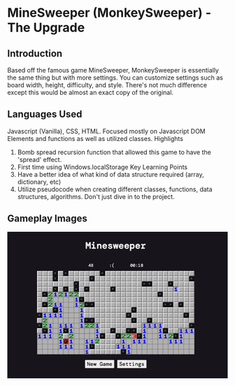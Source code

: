 # MineSweeper (MonkeySweeper) - The Upgrade

## Introduction
Based off the famous game MineSweeper, MonkeySweeper is essentially the same thing but with more settings. You can customize settings such as board width, height, difficulty, and style. There's not much difference except this would be almost an exact copy of the original.

## Languages Used
Javascript (Vanilla), CSS, HTML. Focused mostly on Javascript DOM Elements and functions as well as utilized classes.
Highlights
1. Bomb spread recursion function that allowed this game to have the 'spread' effect.
2. First time using Windows.localStorage
Key Learning Points
1. Have a better idea of what kind of data structure required (array, dictionary, etc)
2. Utilize pseudocode when creating different classes, functions, data structures, algorithms. Don't just dive in to the project.

## Gameplay Images
![Gameplay Image](img/gameplay.png)